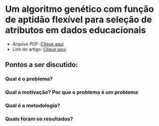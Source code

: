 # Um algoritmo genético com função de aptidão flexível para seleção de atributos em dados educacionais

- Arquivo PDF: [Clique aqui](https://github.com/LucasACES/bertoti/blob/master/Metodologia%20da%20Pesquisa%20Cientifico%20Tecnologica/17898-1442-14355-1-10-20211110.pdf)
- Link do artigo: [Clique aqui](https://sol.sbc.org.br/index.php/sbbd/article/view/17898)


## Pontos a ser discutido:

### Qual é o problema?

### Qual a motivação? Por que o problema é um problema

### Qual é a metodologia?

### Quais foram os resultados?
